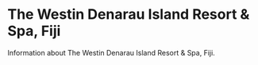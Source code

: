 # The Westin Denarau Island Resort & Spa, Fiji

Information about The Westin Denarau Island Resort & Spa, Fiji.